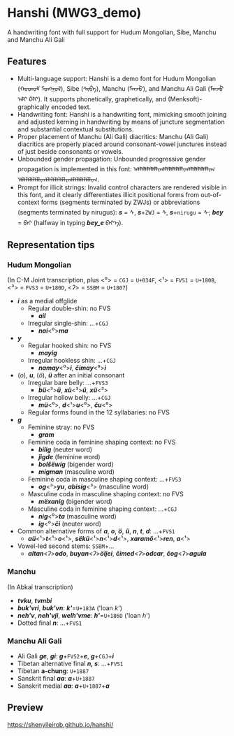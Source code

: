 # Hanshi (MWG3_demo)
A handwriting font with full support for Hudum Mongolian, Sibe, Manchu and Manchu Ali Gali

## Features
* Multi-language support: Hanshi is a demo font for Hudum Mongolian (ᠬᠤᠳᠦᠮ᠋ ᠮᠣᠩᠭᠣᠯ), Sibe (ᠰᡳᠪᡝ), Manchu (ᠮᠠᠨᠵᡠ), and Manchu Ali Gali (ᠮᠠᠨᠵᡠ ᠠᠯᡳ ᡬᠠᠯᡳ). It supports phonetically, graphetically, and (Menksoft)-graphically encoded text.
* Handwriting font: Hanshi is a handwriting font, mimicking smooth joining and adjusted kerning in handwriting by means of juncture segmentation and substantial contextual substitutions.
* Proper placement of Manchu (Ali Gali) diacritics: Manchu (Ali Gali) diacritics are properly placed around consonant-vowel junctures instead of just beside consonants or vowels.
* Unbounded gender propagation: Unbounded progressive gender propagation is implemented in this font: ᠠᠯᠯᠯᠯᠯᠯᠯᠯᠯᠯᠯᠢᠭᠯᠯᠯᠯᠯᠯᠯᠯᠯᠯᠯᠢᠭᠯᠯᠯᠯᠯᠯᠯᠯᠯᠯᠯᠢᠭ ᠡᠯᠯᠯᠯᠯᠯᠯᠯᠯᠯᠯᠢᠭᠯᠯᠯᠯᠯᠯᠯᠯᠯᠯᠯᠢᠭᠯᠯᠯᠯᠯᠯᠯᠯᠯᠯᠯᠢᠭ.
* Prompt for illicit strings: Invalid control characters are rendered visible in this font, and it clearly differentiates illicit positional forms from out-of-context forms (segments terminated by ZWJs) or abbreviations (segments terminated by nirugus): ***s*** = ᠰ, ***s***+`ZWJ` = ᠰ‍, ***s***+`nirugu` = ᠰ᠊; ***bey*** = ᠪᠡᠶ (halfway in typing ***bey_e*** ᠪᠡᠶ᠎ᠡ).

## Representation tips
### Hudum Mongolian
(In C-M Joint transcription, plus \<⁰\> = `CGJ` = `U+034F`, \<¹\> = `FVS1` = `U+180B`, \<³\> = `FVS3` = `U+180D`, \<*ʔ*\> = `SSBM` = `U+1807`)
* ***i*** as a medial offglide
	* Regular double-shin: no FVS
		* ***ail***
	* Irregular single-shin: ...+`CGJ`
		* ***nai***\<⁰\>***ma***
* ***y***
	* Regular hooked shin: no FVS
		* ***mayig***
	* Irregular hookless shin: ...+`CGJ`
		* ***namay***\<⁰\>***i***, ***čimay***\<⁰\>***i***
* (*o*), ***u***, (*ö*), ***ü*** after an initial consonant
	* Irregular bare belly: ...+`FVS3`
		* ***bü***\<³\>***ü***, ***xü***\<³\>***ü***, ***xü***\<³\>
	* Irregular hollow belly: ...+`CGJ`
		* ***mü***\<⁰\>, ***d***\<¹\>***u***\<⁰\>, ***ču***\<⁰\>
	* Regular forms found in the 12 syllabaries: no FVS
* ***g***
	* Feminine stray: no FVS
		* ***gram***
	* Feminine coda in feminine shaping context: no FVS
		* ***bilig*** (neuter word)
		* ***ǰigde*** (feminine word)
		* ***bolšëwig*** (bigender word)
		* ***migman*** (masculine word)
	* Feminine coda in masculine shaping context: ...+`FVS3`
		* ***og***\<³\>***yu***, ***abisig***\<³\> (masculine word)
	* Masculine coda in masculine shaping context: no FVS
		* ***mëxanig*** (bigender word)
	* Masculine coda in feminine shaping context: ...+`CGJ`
		* ***nig***\<⁰\>***ta*** (masculine word)
		* ***ig***\<⁰\>***či*** (neuter word)
* Common alternative forms of ***a***, ***o***, ***ö***, ***ü***, ***n***, ***t***, ***d***: ...+`FVS1`
	* ***aü***\<¹\>***t***\<¹\>***o***\<¹\>, ***sëkü***\<¹\>***n***\<¹\>***d***\<¹\>, ***xaramö***\<¹\>***ren***, ***a***\<¹\>
* Vowel-led second stems: `SSBM`+...
	* ***altan***\<*ʔ*\>***odo***, ***buyan***\<*ʔ*\>***öljei***, ***čimed***\<*ʔ*\>***odcar***, ***čog***\<*ʔ*\>***agula***

### Manchu
(In Abkai transcription)
* ***tvku***, ***tvmbi***
* ***buk'vri***, ***buk'vn***: ***k'***=`U+183A` ('loan *k*')
* ***neh'v***, ***neh'vji***, ***welh'vme***: ***h'***=`U+186D` ('loan *h*')
* Dotted final ***n***: ...+`FVS1`

### Manchu Ali Gali
* Ali Gali ***ge***, ***gi***: ***g***+`FVS2`+***e***, ***g***+`CGJ`+***i***
* Tibetan alternative final ***n, s***: ...+`FVS1`
* Tibetan **a-chung**: `U+1887`
* Sanskrit final ***aa***: ***a***+`U+1887`
* Sanskrit medial ***aa***: ***a***+`U+1887`+***a***

## Preview
https://shenyileirob.github.io/hanshi/
